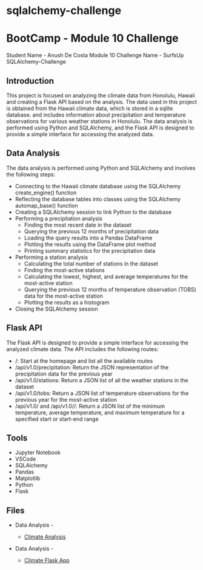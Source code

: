 # sqlalchemy-challenge
# BootCamp - Module 10 Challenge
Student Name - Anush De Costa Module 10 Challenge Name - SurfsUp SQLAlchemy-Challenge

## Introduction

This project is focused on analyzing the climate data from Honolulu, Hawaii and creating a Flask API based on the analysis. The data used in this project is obtained from the Hawaii climate data, which is stored in a sqlite database.  and includes information about precipitation and temperature observations for various weather stations in Honolulu. The data analysis is performed using Python and SQLAlchemy, and the Flask API is designed to provide a simple interface for accessing the analyzed data.

## Data Analysis

The data analysis is performed using Python and SQLAlchemy and involves the following steps:

* Connecting to the Hawaii climate database using the SQLAlchemy create_engine() function
* Reflecting the database tables into classes using the SQLAlchemy automap_base() function
* Creating a SQLAlchemy session to link Python to the database
* Performing a precipitation analysis
    * Finding the most recent date in the dataset
    * Querying the previous 12 months of precipitation data
    * Loading the query results into a Pandas DataFrame
    * Plotting the results using the DataFrame plot method
    * Printing summary statistics for the precipitation data
* Performing a station analysis
    * Calculating the total number of stations in the dataset
    * Finding the most-active stations
    * Calculating the lowest, highest, and average temperatures for the most-active station
    * Querying the previous 12 months of temperature observation (TOBS) data for the most-active station
    * Plotting the results as a histogram
* Closing the SQLAlchemy session

## Flask API

The Flask API is designed to provide a simple interface for accessing the analyzed climate data. The API includes the following routes:

* /: Start at the homepage and list all the available routes
* /api/v1.0/precipitation: Return the JSON representation of the precipitation data for the previous year
* /api/v1.0/stations: Return a JSON list of all the weather stations in the dataset
* /api/v1.0/tobs: Return a JSON list of temperature observations for the previous year for the most-active station
* /api/v1.0/<start> and /api/v1.0/<start>/<end>: Return a JSON list of the minimum temperature, average temperature, and maximum temperature for a specified start or start-end range

## Tools
* Jupyter Notebook
* VSCode
* SQLAlchemy
* Pandas
* Matplotlib
* Python 
* Flask

## Files

* Data Analysis - 
    * [Climate Analysis](./SurfsUp/climate_Final.ipynb)

* Data Analysis - 
    * [Climate Flask App](./SurfsUp/app.py)

